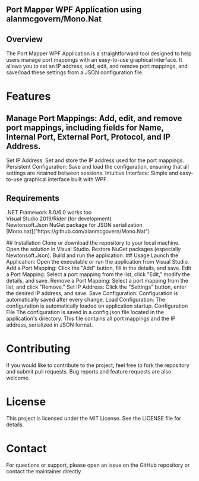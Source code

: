 ## Port Mapper WPF Application using alanmcgovern/Mono.Nat
## Overview
The Port Mapper WPF Application is a straightforward tool designed to help users manage port mappings with an easy-to-use graphical interface. It allows you to set an IP address, add, edit, and remove port mappings, and save/load these settings from a JSON configuration file.

# Features
## Manage Port Mappings: Add, edit, and remove port mappings, including fields for Name, Internal Port, External Port, Protocol, and IP Address.
Set IP Address: Set and store the IP address used for the port mappings.
Persistent Configuration: Save and load the configuration, ensuring that all settings are retained between sessions.
Intuitive Interface: Simple and easy-to-use graphical interface built with WPF.
## Requirements
<p>.NET Framework 8.0/6.0 works too<br>
 Visual Studio 2019/Rider (for development)<br>
 Newtonsoft.Json NuGet package for JSON serialization <br>
 [Mono.nat]("https://github.com/alanmcgovern/Mono.Nat")<br>
 </p>
## Installation
Clone or download the repository to your local machine.
Open the solution in Visual Studio.
Restore NuGet packages (especially Newtonsoft.Json).
Build and run the application.
## Usage
Launch the Application: Open the executable or run the application from Visual Studio.
Add a Port Mapping: Click the "Add" button, fill in the details, and save.
Edit a Port Mapping: Select a port mapping from the list, click "Edit," modify the details, and save.
Remove a Port Mapping: Select a port mapping from the list, and click "Remove."
Set IP Address: Click the "Settings" button, enter the desired IP address, and save.
Save Configuration: Configuration is automatically saved after every change.
Load Configuration: The configuration is automatically loaded on application startup.
Configuration File
The configuration is saved in a config.json file located in the application's directory. This file contains all port mappings and the IP address, serialized in JSON format.

# Contributing
If you would like to contribute to the project, feel free to fork the repository and submit pull requests. Bug reports and feature requests are also welcome.

# License
This project is licensed under the MIT License. See the LICENSE file for details.

# Contact
For questions or support, please open an issue on the GitHub repository or contact the maintainer directly.

